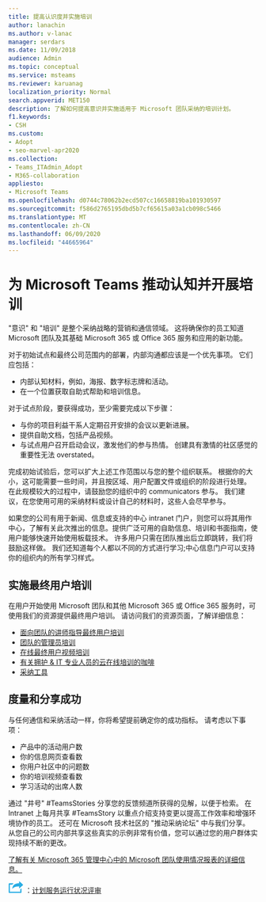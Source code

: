 ```yaml
---
title: 提高认识度并实施培训
author: lanachin
ms.author: v-lanac
manager: serdars
ms.date: 11/09/2018
audience: Admin
ms.topic: conceptual
ms.service: msteams
ms.reviewer: karuanag
localization_priority: Normal
search.appverid: MET150
description: 了解如何提高意识并实施适用于 Microsoft 团队采纳的培训计划。
f1.keywords:
- CSH
ms.custom:
- Adopt
- seo-marvel-apr2020
ms.collection:
- Teams_ITAdmin_Adopt
- M365-collaboration
appliesto:
- Microsoft Teams
ms.openlocfilehash: d0744c78062b2ecd507cc16658819ba101930597
ms.sourcegitcommit: f586d2765195dbd5b7cf65615a03a1cb098c5466
ms.translationtype: MT
ms.contentlocale: zh-CN
ms.lasthandoff: 06/09/2020
ms.locfileid: "44665964"
---
```

# <a name="drive-awareness-and-implement-training-for-microsoft-teams"></a>为 Microsoft Teams 推动认知并开展培训

"意识" 和 "培训" 是整个采纳战略的营销和通信领域。 这将确保你的员工知道 Microsoft 团队及其基础 Microsoft 365 或 Office 365 服务和应用的新功能。
   
对于初始试点和最终公司范围内的部署，内部沟通都应该是一个优先事项。 它们应包括：

- 内部认知材料，例如，海报、数字标志牌和活动。
- 在一个位置获取自助式帮助和培训信息。

对于试点阶段，要获得成功，至少需要完成以下步骤：

- 与你的项目利益干系人定期召开安排的会议以更新进展。
- 提供自助文档，包括产品视频。
- 与试点用户召开启动会议，激发他们的参与热情。 创建具有激情的社区感觉的重要性无法 overstated。

完成初始试验后，您可以扩大上述工作范围以与您的整个组织联系。 根据你的大小，这可能需要一些时间，并且按区域、用户配置文件或组织的阶段进行处理。 在此规模较大的过程中，请鼓励您的组织中的 communicators 参与。 我们建议，在您使用可用的采纳材料或设计自己的材料时，这些人会尽早参与。

如果您的公司有用于新闻、信息或支持的中心 intranet 门户，则您可以将其用作中心，了解有关此次推出的信息。提供广泛可用的自助信息、培训和书面指南，使用户能够快速开始使用板载技术。 许多用户只需在团队推出后立即跳转，我们将鼓励这样做。 我们还知道每个人都以不同的方式进行学习;中心信息门户可以支持你的组织内的所有学习样式。

## <a name="implement-end-user-training"></a>实施最终用户培训

在用户开始使用 Microsoft 团队和其他 Microsoft 365 或 Office 365 服务时，可使用我们的资源提供最终用户培训。 请访问我们的资源页面，了解详细信息：

- [面向团队的讲师指导最终用户培训](instructor-led-training-teams-landing-page.md)
- [团队的管理员培训](itadmin-readiness.md)
- [在线最终用户视频培训](https://support.office.com/article/microsoft-teams-video-training-4f108e54-240b-4351-8084-b1089f0d21d7)
- [有关拥护 & IT 专业人员的云在线培训的咖啡](https://aka.ms/CoffeeintheCloud) 
- [采纳工具](https://aka.ms/O365AdoptionTools)

## <a name="measure-and-share-success"></a>度量和分享成功

与任何通信和采纳活动一样，你将希望提前确定你的成功指标。 请考虑以下事项：

- 产品中的活动用户数
- 你的信息网页查看数
- 你用户社区中的问题数
- 你的培训视频查看数
- 学习活动的出席人数

通过 "井号" #TeamsStories 分享您的反馈频道所获得的见解，以便于检索。 在 Intranet 上每月共享 #TeamsStory 以重点介绍支持变更以提高工作效率和增强环境协作的员工。 还可在 Microsoft 技术社区的 "推动采纳论坛" 中与我们分享。 从您自己的公司内部共享这些真实的示例非常有价值，您可以通过您的用户群体实现持续不断的更改。

[了解有关 Microsoft 365 管理中心中的 Microsoft 团队使用情况报表的详细信息。](teams-activity-reports.md)

![描述后续步骤的图标下一步 ](media/teams-adoption-next-icon.png) ：[计划服务运行状况评审](teams-adoption-schedule-service-health-reviews.md)
